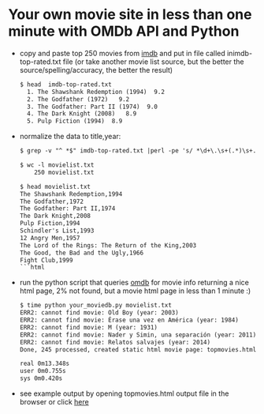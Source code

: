 # Your own movie site in less than one minute with OMDb API and Python

* copy and paste top 250 movies from [imdb](http://www.imdb.com/chart/top) and put in file called inimdb-top-rated.txt file (or take another movie list source, but the better the source/spelling/accuracy, the better the result)

    ```html
    $ head  imdb-top-rated.txt 
      1. The Shawshank Redemption (1994)  9.2   
      2. The Godfather (1972)   9.2   
      3. The Godfather: Part II (1974)  9.0   
      4. The Dark Knight (2008)   8.9   
      5. Pulp Fiction (1994)  8.9   
    ```
    
* normalize the data to title,year:

    ```html
    $ grep -v "^ *$" imdb-top-rated.txt |perl -pe 's/ *\d+\.\s+(.*)\s+.*\((\d+)\).*/\1,\2/g' > movielist.txt

    $ wc -l movielist.txt
        250 movielist.txt

    $ head movielist.txt
    The Shawshank Redemption,1994
    The Godfather,1972
    The Godfather: Part II,1974
    The Dark Knight,2008
    Pulp Fiction,1994
    Schindler's List,1993
    12 Angry Men,1957
    The Lord of the Rings: The Return of the King,2003
    The Good, the Bad and the Ugly,1966
    Fight Club,1999
    ```html
    
* run the python script that queries [omdb](http://omdbapi.com/) for movie info returning a nice html page, 2% not found, but a movie html page in less than 1 minute :) 

    ```html
    $ time python your_moviedb.py movielist.txt
    ERR2: cannot find movie: Old Boy (year: 2003)
    ERR2: cannot find movie: Érase una vez en América (year: 1984)
    ERR2: cannot find movie: M (year: 1931)
    ERR2: cannot find movie: Nader y Simin, una separación (year: 2011)
    ERR2: cannot find movie: Relatos salvajes (year: 2014)
    Done, 245 processed, created static html movie page: topmovies.html

    real 0m13.348s
    user 0m0.755s
    sys 0m0.420s
    ```

* see example output by opening topmovies.html output file in the browser or click [here](http://bobbelderbos.com/topmovies.html)
